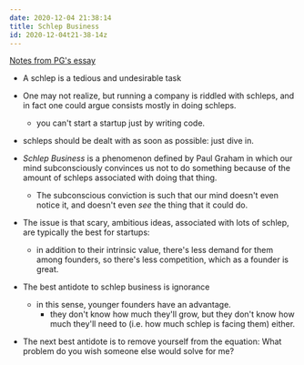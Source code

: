 ```yaml
---
date: 2020-12-04 21:38:14
title: Schlep Business
id: 2020-12-04t21-38-14z
---
```


[Notes from PG's essay](http://www.paulgraham.com/schlep.html)

- A schlep is a tedious and undesirable task

- One may not realize, but running a company is riddled with schleps, and in
  fact one could argue consists mostly in doing schleps.
  - you can't start a startup just by writing code.

- schleps should be dealt with as soon as possible: just dive in.

- _Schlep Business_ is a phenomenon defined by Paul Graham in which our mind
  subconsciously convinces us not to do something because of the amount of
  schleps associated with doing that thing.
  - The subconscious conviction is such that our mind doesn't even notice it,
    and doesn't even _see_ the thing that it could do.
 
- The issue is that scary, ambitious ideas, associated with lots of schlep, are
  typically the best for startups:
  - in addition to their intrinsic value, there's less demand for them among
    founders, so there's less competition, which as a founder is great.

- The best antidote to schlep business is ignorance
  - in this sense, younger founders have an advantage.
    - they don't know how much they'll grow, but they don't know how much
      they'll need to (i.e. how much schlep is facing them) either.

- The next best antidote is to remove yourself from the equation: What problem
  do you wish someone else would solve for me?
